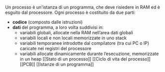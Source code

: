 Un processo è un'istanza di un programma, che deve risiedere in RAM ed è esguito dal processore.
Ogni processo è costituito da due parti:
 - **codice** (composto dalle istruzioni)
 - **dati** del programma, a loro volta suddivisi in:
	 - variabili globali, allocate nella RAM nell’area dati globali
	 - variabili locali e non locali memorizzate in uno stack
	 - variabili temporanee introdotte dal compilatore (tra cui PC o IP) caricate nei registri del processore
	 - variabili allocate dinamicamente durante l’esecuzione, memorizzate in un heap
[[Stato di un processo]]
[[Ciclo di vita del processo]]
[[PCB]]
[[Istanze di un programma]]

